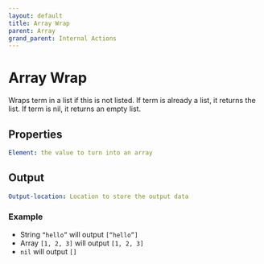 ```yaml
---
layout: default
title: Array Wrap
parent: Array
grand_parent: Internal Actions
---
```

# Array Wrap
Wraps term in a list if this is not listed.
If term is already a list, it returns the list. If term is nil, it returns an empty list.

## Properties
```yaml
Element: the value to turn into an array
```

## Output
```yaml
Output-location: Location to store the output data
```

### Example
* String `“hello”` will output `[“hello”]`
* Array `[1, 2, 3]` will output `[1, 2, 3]`
* `nil` will output `[]`
